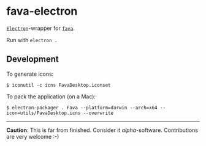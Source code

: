 # fava-electron

[`Electron`](http://electron.atom.io)-wrapper for [`fava`](https://github.com/aumayr/fava).

Run with `electron .`

## Development

To generate icons:

    $ iconutil -c icns FavaDesktop.iconset

To pack the application (on a Mac):

    $ electron-packager . Fava --platform=darwin --arch=x64 --icon=utils/FavaDesktop.icns --overwrite

---
**Caution**: This is far from finished. Consider it *alpha*-software. Contributions are very welcome :-)
